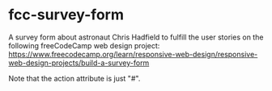 # fcc-survey-form
A survey form about astronaut Chris Hadfield to fulfill the user stories on the following freeCodeCamp web design project: https://www.freecodecamp.org/learn/responsive-web-design/responsive-web-design-projects/build-a-survey-form

Note that the action attribute is just "#".
